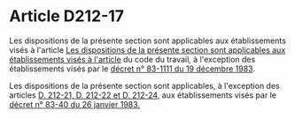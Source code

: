# Article D212-17

Les dispositions de la présente section sont applicables aux établissements visés à l'article [Les dispositions de la présente section sont applicables aux établissements visés à l'article][1] du code du travail, à l'exception des établissements visés par le [décret n° 83-1111 du 19 décembre 1983][2]. 

Les dispositions de la présente section sont applicables, à l'exception des articles [D. 212-21, D. 212-22 et D. 212-24,][3] aux établissements visés par le [décret n° 83-40 du 26 janvier 1983.][4]

 [1]: /affichCodeArticle.do?cidTexte=LEGITEXT000006072050&idArticle=LEGIARTI000006650400&dateTexte=&categorieLien=cid
 [2]: /affichTexte.do?cidTexte=JORFTEXT000000884914&categorieLien=cid
 [3]: /affichCodeArticle.do?cidTexte=LEGITEXT000006072050&idArticle=LEGIARTI000006644314&dateTexte=&categorieLien=cid
 [4]: /affichTexte.do?cidTexte=JORFTEXT000000503264&categorieLien=cid